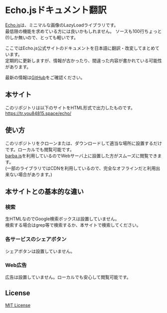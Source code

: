 # Echo.jsドキュメント翻訳
[Echo.js](https://github.com/toddmotto/echo)は、ミニマルな画像のLazyLoadライブラリです。  
最低限の機能を求めている方には良いかもしれません。
ソースも100行ちょっと(!)しか無いので、とっても軽いです。

ここではEcho.js公式サイトのドキュメントを日本語に翻訳・改変してまとめています。  
定期的に更新しますが、情報が古かったり、間違った内容が書かれている可能性があります。

最新の情報は[GitHub](https://github.com/toddmotto/echo)をご確認ください。

## 本サイト
このリポジトリは以下のサイトをHTML形式で出力したものです。  
https://tr.you84815.space/echo/

## 使い方
このリポジトリをクローンまたは、ダウンロードして適当な場所に設置するだけです。ローカルでも閲覧可能です。  
[barba.js](https://barba.js.org/)を利用しているのでWebサーバ上に設置した方がスムーズに閲覧できます。  
(一部のライブラリではCDNを利用しているので、完全なオフラインだと利用出来ない場合があります。)

## 本サイトとの基本的な違い
### 検索
生HTMLなのでGoogle検索ボックスは設置していません。  
検索する場合はgrep等で検索するか、本サイトで検索してください。

### 各サービスのシェアボタン
シェアボタンは設置していません。

### Web広告
広告は設置していません。ローカルでも安心して閲覧可能です。

## License
[MIT License](LICENSE)

